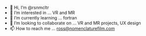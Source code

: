 - 👋 Hi, I’m @rsnmcltr
- 👀 I’m interested in ... VR and MR
- 🌱 I’m currently learning ... fortran
- 💞️ I’m looking to collaborate on ... VR and MR projects, UX design
- 📫 How to reach me ... ross@nomenclaturefilm.com

<!---
rsnmcltr/rsnmcltr is a ✨ special ✨ repository because its `README.md` (this file) appears on your GitHub profile.
You can click the Preview link to take a look at your changes.
--->
